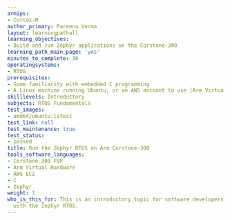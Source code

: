 ```yaml
---
armips:
- Cortex-M
author_primary: Pareena Verma
layout: learningpathall
learning_objectives:
- Build and run Zephyr applications on the Corstone-300
learning_path_main_page: 'yes'
minutes_to_complete: 30
operatingsystems:
- RTOS
prerequisites:
- Some familiarity with embedded C programming
- A Linux machine running Ubuntu, or an AWS account to use [Arm Virtual Hardware](https://www.arm.com/products/development-tools/simulation/virtual-hardware)
skilllevels: Introductory
subjects: RTOS Fundamentals
test_images:
- amd64/ubuntu:latest
test_link: null
test_maintenance: true
test_status:
- passed
title: Run the Zephyr RTOS on Arm Corstone-300
tools_software_languages:
- Corstone-300 FVP
- Arm Virtual Hardware
- AWS EC2
- C
- Zephyr
weight: 1
who_is_this_for: This is an introductory topic for software developers getting started
  with the Zephyr RTOS.
---
```

